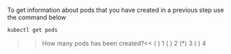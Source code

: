 To get information about pods that you have created in a previous step use the command below

```sh
kubectl get pods
```

>>How many pods has been created?<<
( ) 1
( ) 2
(*) 3
( ) 4
